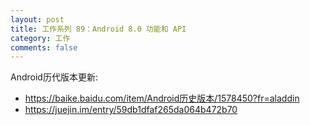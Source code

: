 ```yaml
---
layout: post
title: 工作系列 89：Android 8.0 功能和 API
category: 工作
comments: false
---
```


Android历代版本更新:

* <https://baike.baidu.com/item/Android历史版本/1578450?fr=aladdin>
* <https://juejin.im/entry/59db1dfaf265da064b472b70>



 